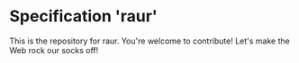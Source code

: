 
# Specification 'raur'

This is the repository for raur. You're welcome to contribute! Let's make the Web rock our socks
off!
